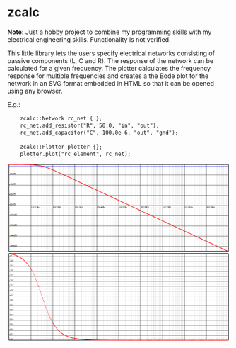 # zcalc

**Note**: Just a hobby project to combine my programming skills with my electrical engineering skills. Functionality is not verified.

This little library lets the users specify electrical networks consisting of passive components (L, C and R). The response of the network can be calculated for a given frequency. The plotter calculates the frequency response for multiple frequencies and creates a the Bode plot for the network in an SVG format embedded in HTML so that it can be opened using any browser.

E.g.:

```
    zcalc::Network rc_net { };
    rc_net.add_resistor("R", 50.0, "in", "out");
    rc_net.add_capacitor("C", 100.0e-6, "out", "gnd");

    zcalc::Plotter plotter {};
    plotter.plot("rc_element", rc_net);
```

![missing image](assets/rc_bode.png "RC element Bode plot")